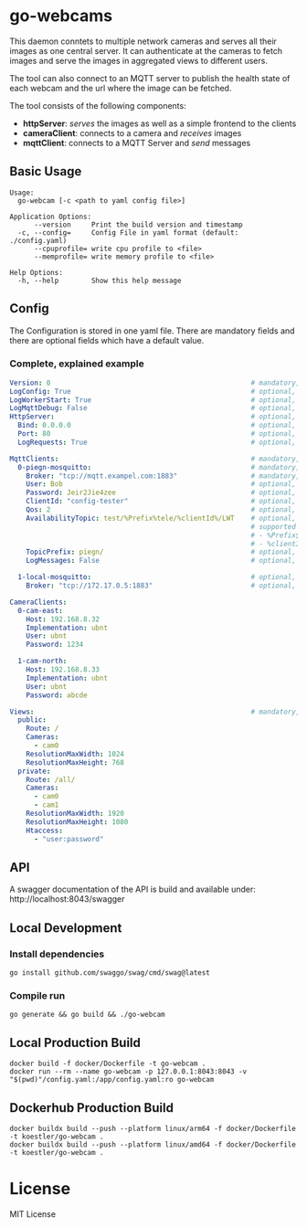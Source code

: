 # go-webcams

This daemon conntets to multiple network cameras and serves all their images as one central server. It can authenticate
at the cameras to fetch images and serve the images in aggregated views to different users.

The tool can also connect to an MQTT server to publish the health state of each webcam and the url where the image can
be fetched.

The tool consists of the following components:

* **httpServer**: *serves* the images as well as a simple frontend to the clients
* **cameraClient**: connects to a camera and *receives* images
* **mqttClient**: connects to a MQTT Server and *send* messages

## Basic Usage

```
Usage:
  go-webcam [-c <path to yaml config file>]

Application Options:
      --version     Print the build version and timestamp
  -c, --config=     Config File in yaml format (default: ./config.yaml)
      --cpuprofile= write cpu profile to <file>
      --memprofile= write memory profile to <file>

Help Options:
  -h, --help        Show this help message
```

## Config

The Configuration is stored in one yaml file. There are mandatory fields and there are optional fields which have a
default value.

### Complete, explained example

```yaml
Version: 0                                                 # mandatory, version is always 0 (reserved for later use)
LogConfig: True                                            # optional, default False, outputs the configuration including defaults on startup
LogWorkerStart: True                                       # optional, default False, write log for starting / stoping of workers
LogMqttDebug: False                                        # optional, default False, enable debug output of the mqtt module
HttpServer:                                                # optional, default Disabled, start the http server
  Bind: 0.0.0.0                                            # optional, default ::1 (ipv6 loopback)
  Port: 80                                                 # optional, default 8042
  LogRequests: True                                        # optional, default False, log all requests to stdout

MqttClients:                                               # mandatory, a list of MQTT servers to connect to
  0-piegn-mosquitto:                                       # mandatory, an arbitrary name used in log outputs and for reference in the converters section
    Broker: "tcp://mqtt.exampel.com:1883"                  # mandatory, the address / port of the server
    User: Bob                                              # optional, if given used for login
    Password: Jeir2Jie4zee                                 # optional, if given used for login
    ClientId: "config-tester"                              # optional, default go-webcam, client-id sent to the server
    Qos: 2                                                 # optional, default 0, QOS-level used for subscriptions
    AvailabilityTopic: test/%Prefix%tele/%clientId%/LWT    # optional, if given, a message with Online/Offline will be published on connect/disconnect
                                                           # supported placeholders:
                                                           # - %Prefix$   : as specified in this config section
                                                           # - %clientId% : as specified in this config section
    TopicPrefix: piegn/                                    # optional, default empty
    LogMessages: False                                     # optional, default False, logs all received messages

  1-local-mosquitto:                                       # optional, a second MQTT erver
    Broker: "tcp://172.17.0.5:1883"                        # optional, the second MQTT servers broker...

CameraClients:
  0-cam-east:
    Host: 192.168.8.32
    Implementation: ubnt
    User: ubnt
    Password: 1234

  1-cam-north:
    Host: 192.168.8.33
    Implementation: ubnt
    User: ubnt
    Password: abcde

Views:                                                     # mandatory, a list of Views that shall be available
  public:
    Route: /
    Cameras:
      - cam0
    ResolutionMaxWidth: 1024
    ResolutionMaxHeight: 768
  private:
    Route: /all/
    Cameras:
      - cam0
      - cam1
    ResolutionMaxWidth: 1920
    ResolutionMaxHeight: 1080
    Htaccess:
      - "user:password"
```  

## API

A swagger documentation of the API is build and available under: http://localhost:8043/swagger

## Local Development

### Install dependencies
```
go install github.com/swaggo/swag/cmd/swag@latest
```

### Compile run
```
go generate && go build && ./go-webcam
```

## Local Production Build
```
docker build -f docker/Dockerfile -t go-webcam .
docker run --rm --name go-webcam -p 127.0.0.1:8043:8043 -v "$(pwd)"/config.yaml:/app/config.yaml:ro go-webcam
```

## Dockerhub Production Build
```
docker buildx build --push --platform linux/arm64 -f docker/Dockerfile -t koestler/go-webcam .
docker buildx build --push --platform linux/amd64 -f docker/Dockerfile -t koestler/go-webcam .

```

# License

MIT License